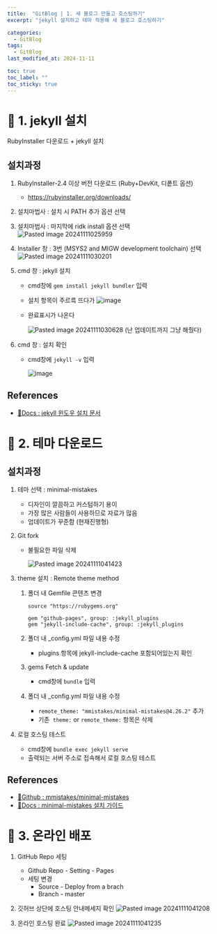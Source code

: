 ```yaml
---
title:  "GitBlog | 1. 새 블로그 만들고 호스팅하기"
excerpt: "jekyll 설치하고 테마 적용해 새 블로그 호스팅하기"

categories:
  - GitBlog
tags:
  - GitBlog
last_modified_at: 2024-11-11

toc: true
toc_label: ""
toc_sticky: true
---
```




# 📒 1. jekyll 설치
RubyInstaller 다운로드 + jekyll 설치

## 설치과정
1. RubyInstaller-2.4 이상 버전 다운로드 (Ruby+DevKit, 디퐅트 옵션)
	- <https://rubyinstaller.org/downloads/>


2. 설치마법사 : 설치 시 PATH 추가 옵션 선택


3. 설치마법사 : 마지막에 ridk install 옵션 선택
    ![Pasted image 20241111025959](https://github.com/user-attachments/assets/2f301cfa-a2fd-4191-b3b8-e5da6129563f)


4. Installer 창 : 3번 (MSYS2 and MIGW development toolchain) 선택
    ![Pasted image 20241111030201](https://github.com/user-attachments/assets/064f6baf-4eda-4cc7-81f5-d72694c184d6)


5. cmd 창 : jekyll 설치
    - cmd창에 `gem install jekyll bundler` 입력
	- 설치 항목이 주르륵 뜨다가
	![image](https://github.com/user-attachments/assets/10c1fde3-3a59-4d99-9f1e-762fb6b3e23b)
	

    - 완료표시가 나온다
	
		![Pasted image 20241111030628](https://github.com/user-attachments/assets/befef9e9-97c9-4bb7-8ad2-d756e6628806)
		(난 업데이트까지 그냥 해줬다)


6. cmd 창 : 설치 확인
    - cmd창에 `jekyll -v` 입력

		![image](https://github.com/user-attachments/assets/172b8bb6-b7c2-4b54-bd4f-3dfc6b64dd93)


## References
- [🔗Docs : jekyll 윈도우 설치 문서](https://jekyllrb.com/docs/installation/windows/)


# 📒 2. 테마 다운로드

## 설치과정
1. 테마 선택 : minimal-mistakes
	- 디자인이 깔끔하고 커스텀하기 용이
	- 가장 많은 사람들이 사용하므로 자료가 많음
	- 업데이트가 꾸준함 (현재진행형)


2. Git fork
	- 불필요한 파일 삭제

		![Pasted image 20241111041423](https://github.com/user-attachments/assets/344fe5a6-6c54-4896-b439-913001920120)


3. theme 설치 : Remote theme method
	1. 폴더 내 Gemfile 콘텐츠 변경
		```
		source "https://rubygems.org"
		
		gem "github-pages", group: :jekyll_plugins
		gem "jekyll-include-cache", group: :jekyll_plugins
		```
	2. 폴더 내 \_config.yml 파일 내용 수정
		- plugins 항목에 jekyll-include-cache 포함되어있는지 확인

	3. gems Fetch & update
        - cmd창에 `bundle` 입력

	4. 폴더 내 \_config.yml 파일 내용 수정
		- `remote_theme: "mmistakes/minimal-mistakes@4.26.2"` 추가
		- 기존  `theme:` or `remote_theme:` 항목은 삭제


4. 로컬 호스팅 테스트
    - cmd창에 `bundle exec jekyll serve`
    - 출력되는 서버 주소로 접속해서 로컬 호스팅 테스트


## References
- [🔗Github : mmistakes/minimal-mistakes](https://github.com/mmistakes/minimal-mistakes)
- [🔗Docs : minimal-mistakes 설치 가이드](https://mmistakes.github.io/minimal-mistakes/docs/quick-start-guide/#remote-theme-method)


# 📒 3. 온라인 배포
1. GitHub Repo 세팅
	- Github Repo - Setting - Pages
	- 세팅 변경
		- Source - Deploy from a brach
		- Branch - master


2. 깃허브 상단에 호스팅 안내메세지 확인
	![Pasted image 20241111041208](https://github.com/user-attachments/assets/738827ea-568a-4776-9943-6e6ee46b9fd5)


3. 온라인 호스팅 완료
	![Pasted image 20241111041235](https://github.com/user-attachments/assets/e489b14f-a5ed-4ae3-ad2d-4035a402187a)